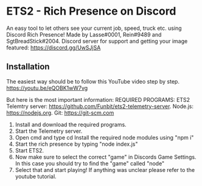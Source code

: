 # ETS2 - Rich Presence on Discord
An easy tool to let others see your current job, speed, truck etc. using Discord Rich Presence!
Made by Lasse#0001, Rein#9489 and SgtBreadStick#2004.
Discord server for support and getting your image featured: https://discord.gg/UwSJjSA

## Installation
The easiest way should be to  follow this YouTube video step by step.
https://youtu.be/eQOBK1wW7vg


But here is the most important information:
REQUIRED PROGRAMS:
ETS2 Telemtry server: https://github.com/Funbit/ets2-telemetry-server.
Node.js: https://nodejs.org.
Git: https://git-scm.com
1. Install and download the required programs. 
3. Start the Telemetry server.
4. Open cmd and type cd <ets2 rich presence discord location> Install the required node modules using "npm i"
5. Start the rich presence by typing "node index.js"
6. Start ETS2.
7. Now make sure to select the correct "game" in Discords Game Settings. In this case you should try to find the "game" called "node"
8. Select that and start playing!
If anything was unclear please refer to the youtube tutorial.
